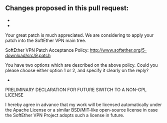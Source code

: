 Changes proposed in this pull request:
 - 
 - 
 - 

Your great patch is much appreciated. We are considering to apply your patch into the SoftEther VPN main tree.

SoftEther VPN Patch Acceptance Policy:
http://www.softether.org/5-download/src/9.patch

You have two options which are described on the above policy.
Could you please choose either option 1 or 2, and specify it clearly on the reply?

-

PRELIMINARY DECLARATION FOR FUTURE SWITCH TO A NON-GPL LICENSE

I hereby agree in advance that my work will be licensed automatically under the Apache License or a similar BSD/MIT-like open-source license in case the SoftEther VPN Project adopts such a license in future.

